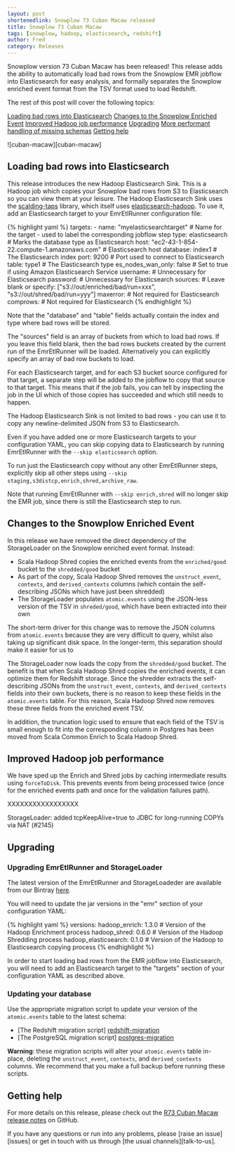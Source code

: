 ```yaml
---
layout: post
shortenedlink: Snowplow 73 Cuban Macaw released
title: Snowplow 73 Cuban Macaw
tags: [snowplow, hadoop, elasticsearch, redshift]
author: Fred
category: Releases
---
```


Snowplow version 73 Cuban Macaw has been released! This release adds the ability to automatically load bad rows from the Snowplow EMR jobflow into Elasticsearch for easy analysis, and formally separates the Snowplow enriched event format from the TSV format used to load Redshift.

The rest of this post will cover the following topics:

[Loading bad rows into Elasticsearch](/blog/2015/10/xx/snowplow-r73-cuban-macaw-released#elasticsearch)
[Changes to the Snowplow Enriched Event](/blog/2015/10/xx/snowplow-r73-cuban-macaw-released#enrichedEvent)
[Improved Hadoop job performance](/blog/2015/10/xx/snowplow-r73-cuban-macaw-released#forceToDisk)
[Upgrading](/blog/2015/10/xx/snowplow-r73-cuban-macaw-released#upgrading)
[More performant handling of missing schemas](/blog/2015/10/xx/snowplow-r73-cuban-macaw-released#missing-schemas)
[Getting help](/blog/2015/10/xx/snowplow-r73-cuban-macaw-released#help)

![cuban-macaw][cuban-macaw]

<!--more-->

<h2 id="elasticsearch">Loading bad rows into Elasticsearch</h2>

This release introduces the new Hadoop Elasticsearch Sink. This is a Hadoop job which copies your Snowplow bad rows from S3 to Elasticsearch so you can view them at your leisure. The Hadoop Elasticsearch Sink uses the [scalding-taps][scalding-taps] library, which itself uses [elasticsearch-hadoop][elasticsearch-hadoop]. To use it, add an Elasticsearch target to your EmrEtlRunner configuration file:

{% highlight yaml %}
  targets:
    - name: "myelasticsearchtarget" # Name for the target - used to label the corresponding jobflow step
      type: elasticsearch # Marks the database type as Elasticsearch
      host: "ec2-43-1-854-22.compute-1.amazonaws.com" # Elasticsearch host
      database: index1 # The Elasticsearch index
      port: 9200 # Port used to connect to Elasticsearch
      table: type1 # The Elasticsearch type
      es_nodes_wan_only: false # Set to true if using Amazon Elasticsearch Service
      username: # Unnecessary for Elasticsearch
      password: # Unnecessary for Elasticsearch
      sources: # Leave blank or specify: ["s3://out/enriched/bad/run=xxx", "s3://out/shred/bad/run=yyy"]
      maxerror:  # Not required for Elasticsearch
      comprows: # Not required for Elasticsearch
{% endhighlight %}

Note that the "database" and "table" fields actually contain the index and type where bad rows will be stored.

The "sources" field is an array of buckets from which to load bad rows. If you leave this field blank, then the bad rows buckets created by the current run of the EmrEtlRunner will be loaded. Alternatively you can explicitly specify an array of bad row buckets to load.

For each Elasticsearch target, and for each S3 bucket source configured for that target, a separate step will be added to the jobflow to copy that source to that target. This means that if the job fails, you can tell by inspecting the job in the UI which of those copies has succeeded and which still needs to happen.

The Hadoop Elasticsearch Sink is not limited to bad rows - you can use it to copy any newline-delimited JSON from S3 to Elasticsearch.

Even if you have added one or more Elasticsearch targets to your configuration YAML, you can skip copying data to Elasticsearch by running EmrEtlRunner with the `--skip elasticsearch` option.

To run just the Elasticsearch copy without any other EmrEtlRunner steps, explicitly skip all other steps using  `--skip staging,s3distcp,enrich,shred,archive_raw`.

Note that running EmrEtlRunner with `--skip enrich,shred` will no longer skip the EMR job, since there is still the Elasticsearch step to run.

<h2 id="enrichedEvent">Changes to the Snowplow Enriched Event</h2>

In this release we have removed the direct dependency of the StorageLoader on the Snowplow enriched event format. Instead:

* Scala Hadoop Shred copies the enriched events from the `enriched/good` bucket to the `shredded/good` bucket
* As part of the copy, Scala Hadoop Shred removes the `unstruct_event`, `contexts`, and `derived_contexts` columns (which contain the self-describing JSONs which have just been shredded)
* The StorageLoader populates `atomic.events` using the JSON-less version of the TSV in `shreded/good`, which have been extracted into their own 

The short-term driver for this change was to remove the JSON columns from `atomic.events` because they are very difficult to query, whilst also taking up significant disk space. In the longer-term, this separation should make it easier for us to 

 The StorageLoader now loads the copy from the `shredded/good` bucket. The benefit is that when Scala Hadoop Shred copies the enriched events, it can optimize them for Redshift storage. Since the shredder extracts the self-describing JSONs from the `unstruct_event`, `contexts`, and `derived_contexts` fields into their own buckets, there is no reason to keep these fields in the `atomic.events` table. For this reason, Scala Hadoop Shred now removes these three fields from the enriched event TSV.

In addition, the truncation logic used to ensure that each field of the TSV is small enough to fit into the corresponding column in Postgres has been moved from Scala Common Enrich to Scala Hadoop Shred.

<h2 id="forceToDisk">Improved Hadoop job performance</h2>

We have sped up the Enrich and Shred jobs by caching intermediate results using `forceToDisk`. This prevents events from being processed twice (once for the enriched events path and once for the validation failures path).

XXXXXXXXXXXXXXXXX

StorageLoader: added tcpKeepAlive=true to JDBC for long-running COPYs via NAT (#2145)

<h2 id="upgrading">Upgrading</h2>

<h3>Upgrading EmrEtlRunner and StorageLoader</h3>

The latest version of the EmrEtlRunner and StorageLoadeder are available from our Bintray [here][app-dl].

You will need to update the jar versions in the "emr" section of your configuration YAML:

{% highlight yaml %}
  versions:
    hadoop_enrich: 1.3.0 # Version of the Hadoop Enrichment process
    hadoop_shred: 0.6.0 # Version of the Hadoop Shredding process
    hadoop_elasticsearch: 0.1.0 # Version of the Hadoop to Elasticsearch copying process
{% endhighlight %}

In order to start loading bad rows from the EMR jobflow into Elasticsearch, you will need to add an Elasticsearch target to the "targets" section of your configuration YAML as described above.

<h3>Updating your database</h3>

Use the appropriate migration script to update your version of the `atomic.events` table to the latest schema:

* [The Redshift migration script] [redshift-migration]
* [The PostgreSQL migration script] [postgres-migration]

**Warning**: these migration scripts will alter your `atomic.events` table in-place, deleting the `unstruct_event`, `contexts`, and `derived_contexts` columns. We recommend that you make a full backup before running these scripts.

<h2 id="help">Getting help</h2>

For more details on this release, please check out the [R73 Cuban Macaw release notes][r73-release] on GitHub. 

If you have any questions or run into any problems, please [raise an issue][issues] or get in touch with us through [the usual channels][talk-to-us].

[great-spotted-kiwi]: /assets/img/blog/2015/10/great-spotted-kiwi.jpg
[app-dl]: http://dl.bintray.com/snowplow/snowplow-generic/snowplow_emr_r73_cuban_macaw.zip
[redshift-migration]: https://github.com/snowplow/snowplow/blob/master/4-storage/redshift-storage/sql/migrate_0.7.0_to_0.8.0.sql
[postgres-migration]: https://github.com/snowplow/snowplow/blob/master/4-storage/postgres-storage/sql/migrate_0.6.0_to_0.7.0.sql
[scalding-taps]: https://github.com/scalding-io/scalding-taps
[elasticsearch-hadoop]: https://github.com/elastic/elasticsearch-hadoop
[r73-release]: https://github.com/snowplow/snowplow/releases/tag/r73-cuban-macaw
